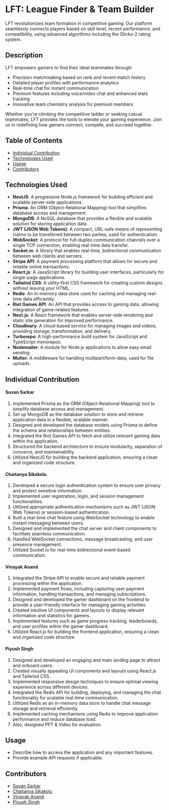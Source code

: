 # LFT: League Finder & Team Builder

LFT revolutionizes team formation in competitive gaming. Our platform seamlessly connects players based on skill level, recent performance, and compatibility, using advanced algorithms including the Glicko-2 rating system.

## Description

LFT empowers gamers to find their ideal teammates through:

- Precision matchmaking based on rank and recent match history
- Detailed player profiles with performance analytics
- Real-time chat for instant communication
- Premium features including voice/video chat and enhanced stats tracking
- Innovative team chemistry analysis for premium members

Whether you're climbing the competitive ladder or seeking casual teammates, LFT provides the tools to elevate your gaming experience. Join us in redefining how gamers connect, compete, and succeed together.

## Table of Contents
- [Individual Contribution](#individual-contribution)
- [Technologies Used](#technologies-used)
- [Usage](#usage)
- [Contributors](#contributors)

## Technologies Used
- **NestJS**: A progressive Node.js framework for building efficient and scalable server-side applications.
- **Prisma**: An ORM (Object-Relational Mapping) tool that simplifies database access and management.
- **MongoDB**: A NoSQL database that provides a flexible and scalable solution for storing application data.
- **JWT (JSON Web Tokens)**: A compact, URL-safe means of representing claims to be transferred between two parties, used for authentication.
- **WebSocket**: A protocol for full-duplex communication channels over a single TCP connection, enabling real-time data transfer.
- **Socket.io**: A library that enables real-time, bidirectional communication between web clients and servers.
- **Stripe API**: A payment processing platform that allows for secure and reliable online transactions.
- **React.js**: A JavaScript library for building user interfaces, particularly for single-page applications.
- **Tailwind CSS**: A utility-first CSS framework for creating custom designs without leaving your HTML.
- **Redis**: An in-memory data store used for caching and managing real-time data efficiently.
- **Riot Games API**: An API that provides access to gaming data, allowing integration of game-related features.
- **Next.js**: A React framework that enables server-side rendering and static site generation for improved performance.
- **Cloudinary**: A cloud-based service for managing images and videos, providing storage, transformation, and delivery.
- **Turborepo**: A high-performance build system for JavaScript and TypeScript monorepos.
- **Nodemailer**: A module for Node.js applications to allow easy email sending.
- **Multer**: A middleware for handling multipart/form-data, used for file uploads.

## Individual Contribution

#### Suvan Sarkar
1. Implemented Prisma as the ORM (Object-Relational Mapping) tool to simplify database access and management.
2. Set up MongoDB as the database solution to store and retrieve application data in a flexible, scalable manner.
3. Designed and developed the database models using Prisma to define the schema and relationships between entities.
4. Integrated the Riot Games API to fetch and utilize relevant gaming data within the application.
5. Structured the backend architecture to ensure modularity, separation of concerns, and maintainability.
6. Utilized NestJS for building the backend application, ensuring a clean and organized code structure.

#### Chaitanya Sikakolu 
1. Developed a secure login authentication system to ensure user privacy and protect sensitive information.
2. Implemented user registration, login, and session management functionalities.
3. Utilized appropriate authentication mechanisms such as JWT (JSON Web Tokens) or session-based authentication.
4. Built a real-time chat feature using WebSocket technology to enable instant messaging between users.
5. Designed and implemented the chat server and client components to facilitate seamless communication.
6. Handled WebSocket connections, message broadcasting, and user presence management.
7. Utilized Socket.io for real-time bidirectional event-based communication.

#### Vinayak Anand
1. Integrated the Stripe API to enable secure and reliable payment processing within the application.
2. Implemented payment flows, including capturing user payment information, handling transactions, and managing subscriptions.
3. Designed and developed the gamer dashboard on the frontend to provide a user-friendly interface for managing gaming activities.
4. Created intuitive UI components and layouts to display relevant information and statistics for gamers.
5. Implemented features such as game progress tracking, leaderboards, and user profiles within the gamer dashboard.
6. Utilized React.js for building the frontend application, ensuring a clean and organized code structure.

#### Piyush Singh
1. Designed and developed an engaging and main landing page to attract and onboard users.
2. Created visually appealing UI components and layouts using React.js and Tailwind CSS.
3. Implemented responsive design techniques to ensure optimal viewing experience across different devices.
4. Integrated the Redis API for building, deploying, and managing the chat functionality for scalable real-time communication.
5. Utilized Redis as an in-memory data store to handle chat message storage and retrieval efficiently.
6. Implemented caching mechanisms using Redis to improve application performance and reduce database load.
7. Also, designed PPT & Video for evaluation.

## Usage
- Describe how to access the application and any important features.
- Provide example API requests if applicable.

## Contributors
- [Suvan Sarkar](https://github.com/suvansarkar)
- [Chaitanya Sikakolu](https://github.com/sikakoluchaitanya)
- [Vinayak Anand](https://github.com/vinayak-anand)
- [Piyush Singh](https://github.com/piyush-bug)